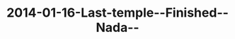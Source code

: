 ---
layout: blog
title: 2014-01-16-Last-temple--Finished--Nada--
category: blog
lat: 13.43495
lng: 103.92094
image: https://s3-us-west-2.amazonaws.com/travels2013/2014-01-16 18:33:34 PST.jpg
observation: 20140116183334PST
---